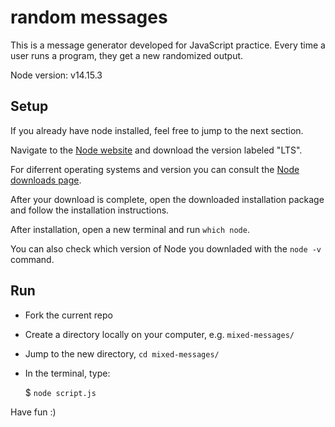 # random messages

This is a message generator developed for JavaScript practice. Every time a user runs a program, they get a new randomized output.

Node version: v14.15.3

## Setup

If you already have node installed, feel free to jump to the next section.

Navigate to the [Node website](https://nodejs.org/en/) and download the version labeled "LTS".

For diferrent operating systems and version you can consult the [Node downloads page](https://nodejs.org/en/download/).

After your download is complete, open the downloaded installation package and follow the installation instructions.

After installation, open a new terminal and run `which node`.

You can also check which version of Node you downladed with the `node -v` command.

## Run

- Fork the current repo

- Create a directory locally on your computer, e.g. `mixed-messages/`

- Jump to the new directory, `cd mixed-messages/`

- In the terminal, type:

  $ `node script.js`

Have fun :)
